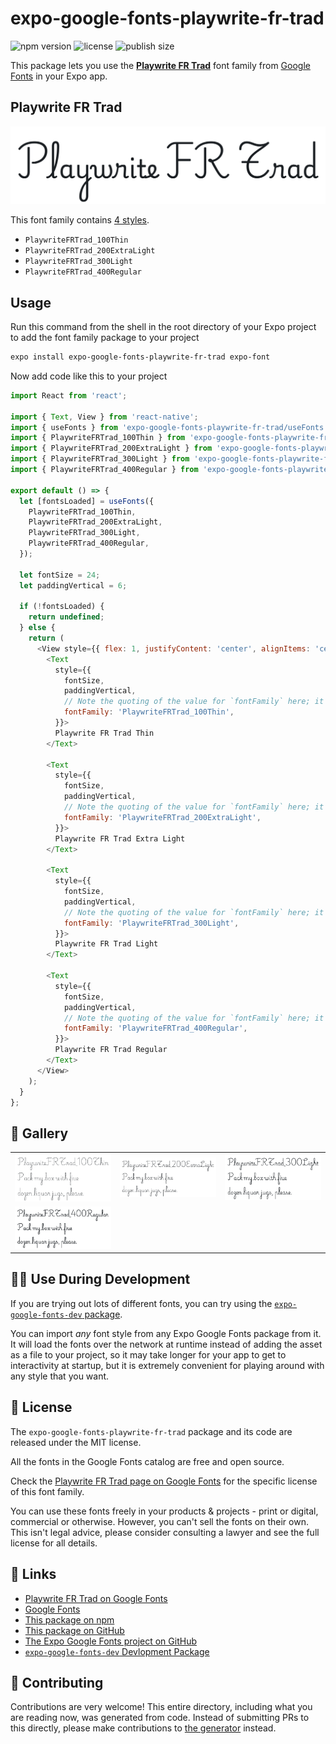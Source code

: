 # expo-google-fonts-playwrite-fr-trad

![npm version](https://flat.badgen.net/npm/v/expo-google-fonts-playwrite-fr-trad)
![license](https://flat.badgen.net/github/license/expo/google-fonts)
![publish size](https://flat.badgen.net/packagephobia/install/expo-google-fonts-playwrite-fr-trad)

This package lets you use the [**Playwrite FR Trad**](https://fonts.google.com/specimen/Playwrite+FR+Trad) font family from [Google Fonts](https://fonts.google.com/) in your Expo app.

## Playwrite FR Trad

![Playwrite FR Trad](./font-family.png)

This font family contains [4 styles](#-gallery).

- `PlaywriteFRTrad_100Thin`
- `PlaywriteFRTrad_200ExtraLight`
- `PlaywriteFRTrad_300Light`
- `PlaywriteFRTrad_400Regular`

## Usage

Run this command from the shell in the root directory of your Expo project to add the font family package to your project
```sh
expo install expo-google-fonts-playwrite-fr-trad expo-font
```

Now add code like this to your project
```js
import React from 'react';

import { Text, View } from 'react-native';
import { useFonts } from 'expo-google-fonts-playwrite-fr-trad/useFonts';
import { PlaywriteFRTrad_100Thin } from 'expo-google-fonts-playwrite-fr-trad/100Thin';
import { PlaywriteFRTrad_200ExtraLight } from 'expo-google-fonts-playwrite-fr-trad/200ExtraLight';
import { PlaywriteFRTrad_300Light } from 'expo-google-fonts-playwrite-fr-trad/300Light';
import { PlaywriteFRTrad_400Regular } from 'expo-google-fonts-playwrite-fr-trad/400Regular';

export default () => {
  let [fontsLoaded] = useFonts({
    PlaywriteFRTrad_100Thin,
    PlaywriteFRTrad_200ExtraLight,
    PlaywriteFRTrad_300Light,
    PlaywriteFRTrad_400Regular,
  });

  let fontSize = 24;
  let paddingVertical = 6;

  if (!fontsLoaded) {
    return undefined;
  } else {
    return (
      <View style={{ flex: 1, justifyContent: 'center', alignItems: 'center' }}>
        <Text
          style={{
            fontSize,
            paddingVertical,
            // Note the quoting of the value for `fontFamily` here; it expects a string!
            fontFamily: 'PlaywriteFRTrad_100Thin',
          }}>
          Playwrite FR Trad Thin
        </Text>

        <Text
          style={{
            fontSize,
            paddingVertical,
            // Note the quoting of the value for `fontFamily` here; it expects a string!
            fontFamily: 'PlaywriteFRTrad_200ExtraLight',
          }}>
          Playwrite FR Trad Extra Light
        </Text>

        <Text
          style={{
            fontSize,
            paddingVertical,
            // Note the quoting of the value for `fontFamily` here; it expects a string!
            fontFamily: 'PlaywriteFRTrad_300Light',
          }}>
          Playwrite FR Trad Light
        </Text>

        <Text
          style={{
            fontSize,
            paddingVertical,
            // Note the quoting of the value for `fontFamily` here; it expects a string!
            fontFamily: 'PlaywriteFRTrad_400Regular',
          }}>
          Playwrite FR Trad Regular
        </Text>
      </View>
    );
  }
};

```

## 🔡 Gallery


||||
|-|-|-|
|![PlaywriteFRTrad_100Thin](.//100Thin/PlaywriteFRTrad_100Thin.ttf.png)|![PlaywriteFRTrad_200ExtraLight](.//200ExtraLight/PlaywriteFRTrad_200ExtraLight.ttf.png)|![PlaywriteFRTrad_300Light](.//300Light/PlaywriteFRTrad_300Light.ttf.png)||
|![PlaywriteFRTrad_400Regular](.//400Regular/PlaywriteFRTrad_400Regular.ttf.png)||||


## 👩‍💻 Use During Development

If you are trying out lots of different fonts, you can try using the [`expo-google-fonts-dev` package](https://github.com/freeboub/google-fonts/tree/master/font-packages/dev#readme).

You can import *any* font style from any Expo Google Fonts package from it. It will load the fonts
over the network at runtime instead of adding the asset as a file to your project, so it may take longer
for your app to get to interactivity at startup, but it is extremely convenient
for playing around with any style that you want.

## 📖 License

The `expo-google-fonts-playwrite-fr-trad` package and its code are released under the MIT license.

All the fonts in the Google Fonts catalog are free and open source.

Check the [Playwrite FR Trad page on Google Fonts](https://fonts.google.com/specimen/Playwrite+FR+Trad) for the specific license of this font family.

You can use these fonts freely in your products & projects - print or digital, commercial or otherwise. However, you can't sell the fonts on their own. This isn't legal advice, please consider consulting a lawyer and see the full license for all details.

## 🔗 Links

- [Playwrite FR Trad on Google Fonts](https://fonts.google.com/specimen/Playwrite+FR+Trad)
- [Google Fonts](https://fonts.google.com/)
- [This package on npm](https://www.npmjs.com/package/expo-google-fonts-playwrite-fr-trad)
- [This package on GitHub](https://github.com/freeboub/google-fonts/tree/master/font-packages/playwrite-fr-trad)
- [The Expo Google Fonts project on GitHub](https://github.com/freeboub/google-fonts)
- [`expo-google-fonts-dev` Devlopment Package](https://github.com/freeboub/google-fonts/tree/master/font-packages/dev)

## 🤝 Contributing

Contributions are very welcome! This entire directory, including what you are reading now, was generated from code. Instead of submitting PRs to this directly, please make contributions to [the generator](https://github.com/freeboub/google-fonts/tree/master/packages/generator) instead.
